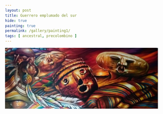 ```yaml
---
layout: post
title: Guerrero emplumado del sur
hide: true
painting: true
permalink: /gallery/painting1/
tags: [ ancestral, precolombino ]
---
```

![Guerrero emplumado del sur](/assets/img/paintings/drawing_1.jpeg)
